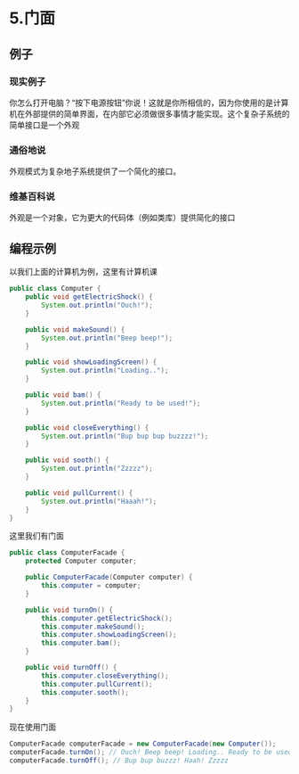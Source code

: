 # 5.门面

## 例子

### 现实例子

你怎么打开电脑？“按下电源按钮”你说！这就是你所相信的，因为你使用的是计算机在外部提供的简单界面，在内部它必须做很多事情才能实现。这个复杂子系统的简单接口是一个外观

### 通俗地说

外观模式为复杂地子系统提供了一个简化的接口。

### 维基百科说

外观是一个对象，它为更大的代码体（例如类库）提供简化的接口

## 编程示例

以我们上面的计算机为例，这里有计算机课

```java
public class Computer {
    public void getElectricShock() {
        System.out.println("Ouch!");
    }

    public void makeSound() {
        System.out.println("Beep beep!");
    }

    public void showLoadingScreen() {
        System.out.println("Loading..");
    }

    public void bam() {
        System.out.println("Ready to be used!");
    }

    public void closeEverything() {
        System.out.println("Bup bup bup buzzzz!");
    }

    public void sooth() {
        System.out.println("Zzzzz");
    }

    public void pullCurrent() {
        System.out.println("Haaah!");
    }
}
```

这里我们有门面

```java
public class ComputerFacade {
    protected Computer computer;

    public ComputerFacade(Computer computer) {
        this.computer = computer;
    }

    public void turnOn() {
        this.computer.getElectricShock();
        this.computer.makeSound();
        this.computer.showLoadingScreen();
        this.computer.bam();
    }

    public void turnOff() {
        this.computer.closeEverything();
        this.computer.pullCurrent();
        this.computer.sooth();
    }
}
```

现在使用门面

```java
ComputerFacade computerFacade = new ComputerFacade(new Computer());
computerFacade.turnOn(); // Ouch! Beep beep! Loading.. Ready to be used!
computerFacade.turnOff(); // Bup bup buzzz! Haah! Zzzzz
```

